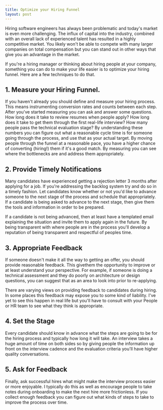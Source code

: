 ```yaml
---
title: Optimize your Hiring Funnel
layout: post
---
```


Hiring software engineers has always been problematic and today's market is even
more challenging. The influx of capital into the industry, combined with an
overall lack of experienced talent has resulted in a highly competitive market.
You likely won't be able to compete with many larger companies on total
compensation but you can stand out in other ways that give you an advantage in
the market.

If you're a hiring manager or thinking about hiring people at your company,
something you can do to make your life easier is to optimize your hiring funnel.
Here are a few techniques to do that.

## 1. Measure your Hiring Funnel.

If you haven't already you should define and measure your hiring process. This
means instrumenting conversion rates and counts between each step. After you've
started measuring you can ask and answer some questions. How long does it take
to review resumes when people apply? How long does it take to get them through
the first real-life interview? How many people pass the technical evaluation
stage?  By understanding these numbers you can figure out what a reasonable
cycle time is for someone going through the process, and use that as your actual
target. By moving people through the funnel at a reasonable pace, you have a
higher chance of converting (hiring!) them if it's a good match. By measuring
you can see where the bottlenecks are and address them appropriately. 

## 2. Provide Timely Notifications

Many candidates have experienced getting a rejection letter 3 months after
applying for a job. If you're addressing the backlog system try and do so in a
timely fashion.  Let candidates know whether or not you'd like to advance
someone to the next stage of the process and schedule that appropriately. If a
candidate is being asked to advance to the next stage, then give them the tools
and information in order to be prepared. 

If a candidate is not being advanced, then at least have a templated email
explaining the situation and invite them to apply again in the future. By being
transparent with where people are in the process you'll develop a reputation of
being transparent and respectful of peoples time.

## 3. Appropriate Feedback 

If someone doesn't make it all the way to getting an offer, you should provide
reasonable feedback.  This givethem the opportunity to improve or at least
understand your perspective.  For example, if someone is doing a technical
assessment and they do poorly on architecture or design questions, you can
suggest that as an area to look into prior to re-applying. 

There are varying views on providing feedback to candidates during hiring. In
some places this feedback may expose you to some kind of liability. I've yet to
see this happen in real life but you'll have to consult with your People or HR
team to see what they think is appropriate. 

## 4. Set the Stage

Every candidate should know in advance what the steps are going to be for the
hiring process and typically how long it will take. An interview takes a huge
amount of time on both sides so by giving people the information up front on the
interview cadence and the evaluation criteria you'll have higher quality
conversations.


## 5. Ask for Feedback

Finally, ask successful hires what might make the interview process easier or
more enjoyable. I typically do this as well as encourage people to take notes
during onboarding to make the next hire more frictionless. If you collect enough
feedback you can figure out what kinds of steps to take to improve the process
over time.
